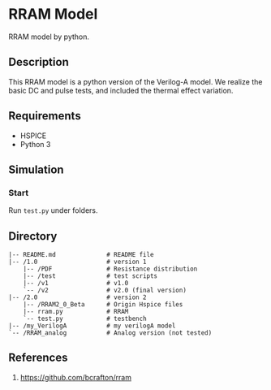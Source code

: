 # RRAM Model

RRAM model by python.

## Description

This RRAM model is a python version of the Verilog-A model. We realize the basic DC and pulse tests, and included the thermal effect variation.

## Requirements

* HSPICE
* Python 3

## Simulation

### Start

Run `test.py` under folders.

## Directory

```
|-- README.md              # README file
|-- /1.0                   # version 1
    |-- /PDF               # Resistance distribution
    |-- /test              # test scripts
    |-- /v1                # v1.0
    `-- /v2                # v2.0 (final version)
|-- /2.0                   # version 2
    |-- /RRAM2_0_Beta      # Origin Hspice files
    |-- rram.py            # RRAM
    `-- test.py            # testbench
|-- /my_VerilogA           # my verilogA model
`-- /RRAM_analog           # Analog version (not tested)
```

## References

1. https://github.com/bcrafton/rram
